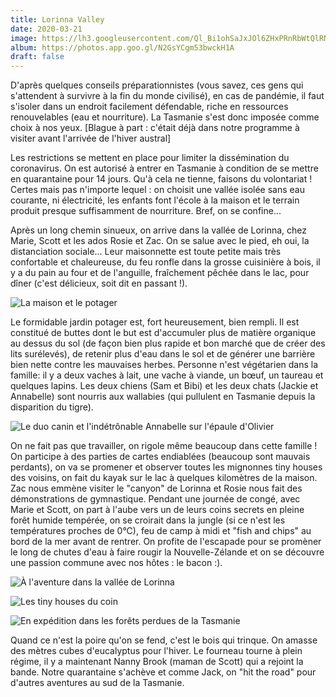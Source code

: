 ```yaml
---
title: Lorinna Valley
date: 2020-03-21
image: https://lh3.googleusercontent.com/Ql_Bi1ohSaJxJOl6ZHxPRnRbWtQlRNDMYeiCNclvZr4ygJUyK_toMBlImhDsQW8vuLvA580bBBP08IpNJ09TOFW1u_2nt335UM6sn2DQ0V87u1RCz8bDVPAd_YJDf-kdNvDztocj94Y
album: https://photos.app.goo.gl/N2GsYCgm53bwckH1A
draft: false
---
```


D'après quelques conseils préparationnistes (vous savez, ces gens qui s'attendent à survivre à la fin du monde civilisé), en cas de pandémie, il faut s'isoler dans un endroit facilement défendable, riche en ressources renouvelables (eau et nourriture). La Tasmanie s'est donc imposée comme choix à nos yeux. [Blague à part : c'était déjà dans notre programme à visiter avant l'arrivée de l'hiver austral]

Les restrictions se mettent en place pour limiter la dissémination du coronavirus. On est autorisé à entrer en Tasmanie à condition de se mettre en quarantaine pour 14 jours. Qu'à cela ne tienne, faisons du volontariat ! Certes mais pas n'importe lequel : on choisit une vallée isolée sans eau courante, ni électricité, les enfants font l'école à la maison et le terrain produit presque suffisamment de nourriture. Bref, on se confine...

Après un long chemin sinueux, on arrive dans la vallée de Lorinna, chez Marie, Scott et les ados Rosie et Zac. On se salue avec le pied, eh oui, la distanciation sociale... Leur maisonnette est toute petite mais très confortable et chaleureuse, du feu ronfle dans la grosse cuisinière à bois, il y a du pain au four et de l'anguille, fraîchement pêchée dans le lac, pour dîner (c'est délicieux, soit dit en passant !).

![La maison et le potager](https://lh3.googleusercontent.com/lcEJV4XIR0s76JCDEViWrAvsAtt9M549AhLM0lQ8xGyrzpAlMkXq3j8RzVA6kwesb7TasZ7Jyd3-19kmUXTa4mZdyUY2fv8icO5nkFcLXxnrCISEBuKmEZEVxOTUcxVQHdAarpWA0Jc)

Le formidable jardin potager est, fort heureusement, bien rempli. Il est constitué de buttes dont le but est d'accumuler plus de matière organique au dessus du sol (de façon bien plus rapide et bon marché que de créer des lits surélevés), de retenir plus d'eau dans le sol et de générer une barrière bien nette contre les mauvaises herbes. Personne n'est végétarien dans la famille: il y a deux vaches à lait, une vache à viande, un bœuf, un taureau et quelques lapins. Les deux chiens (Sam et Bibi) et les deux chats (Jackie et Annabelle) sont nourris aux wallabies (qui pullulent en Tasmanie depuis la disparition du tigre).

![Le duo canin et l'indétrônable Annabelle sur l'épaule d'Olivier](https://lh3.googleusercontent.com/tbJxqIm_QGA1OqfcBBv-LVI6b8tg9xqOYxTwW1JvqIcNaKbPQ7W-UPGpymO1QQF5k4WmWDUIRbnmNuCxAsEsgOIX4X2Cdl9wUaHS9eR0wPWjvwUOzTbYZhk1hjfSOnklEU0qW_MVtKo)

On ne fait pas que travailler, on rigole même beaucoup dans cette famille ! On participe à des parties de cartes endiablées (beaucoup sont mauvais perdants), on va se promener et observer toutes les mignonnes tiny houses des voisins, on fait du kayak sur le lac à quelques kilomètres de la maison. Zac nous emmène visiter le "canyon" de Lorinna et Rosie nous fait des démonstrations de gymnastique. Pendant une journée de congé, avec Marie et Scott, on part à l'aube vers un de leurs coins secrets en pleine forêt humide tempérée, on se croirait dans la jungle (si ce n'est les températures proches de 0°C), feu de camp à midi et "fish and chips" au bord de la mer avant de rentrer. On profite de l'escapade pour se promèner le long de chutes d'eau à faire rougir la Nouvelle-Zélande et on se découvre une passion commune avec nos hôtes : le bacon :).

![À l'aventure dans la vallée de Lorinna](https://lh3.googleusercontent.com/yo0IjDjxqmq6f28myt61UhH10JlYcRDMY2zeK2ngV2F6hkX0lQjaTnww1K6D1Bs1fFSpQWyhV5r6RbMdGiviJQjGOqHTTcZHc5T_Pi90YqN4RNGSBauCfYiAF4SJ3TJQGXazvaQugLM)

![Les tiny houses du coin](https://lh3.googleusercontent.com/gxdtwlEsKmEeSELlVaU1v7mNRu7yQYpskRxfVC9qTR-UI-hEdP8E8cs4carTv8j-d88K3-o6QhdvGIyKrsCjTnj4jKmUOwZACMg-SLVop0lK-N0YnADhRtVfkRM-GDS4-bfwE3o1tvE)

![En expédition dans les forêts perdues de la Tasmanie](https://lh3.googleusercontent.com/-XwcdtubFNlG8C34lz8CK8DNiK26OCnPdcHATU5Ihi5y4DJSJ-FXQagDfWiSp9lIpsmlfL2Uw-ObL8xsIE60Ml6iXB8G4kpkImyc_-vrO8IBjotdx_iKNbYbZZ06hUc8YE6Xr568CPc)

Quand ce n'est la poire qu'on se fend, c'est le bois qui trinque. On amasse des mètres cubes d'eucalyptus pour l'hiver. Le fourneau tourne à plein régime, il y a maintenant Nanny Brook (maman de Scott) qui a rejoint la bande. Notre quarantaine s'achève et comme Jack, on "hit the road" pour d'autres aventures au sud de la Tasmanie.
